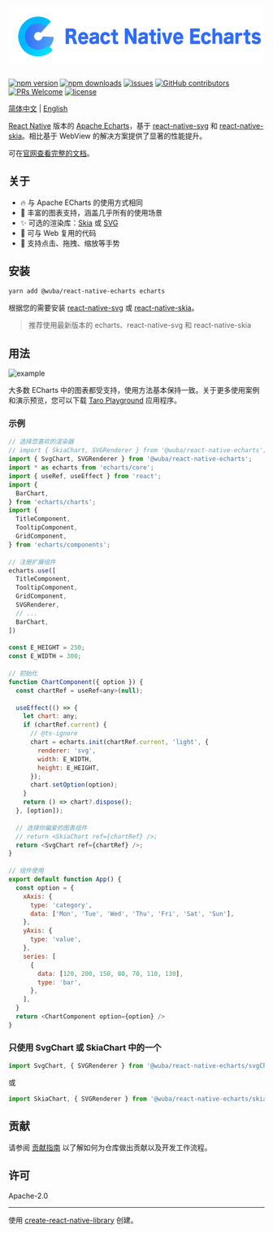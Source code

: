 [![](./logo.svg)](https://wuba.github.io/react-native-echarts/)
=

[![npm version](https://img.shields.io/npm/v/@wuba/react-native-echarts.svg?style=flat)](https://www.npmjs.com/package/@wuba/react-native-echarts)
[![npm downloads](https://img.shields.io/npm/dm/@wuba/react-native-echarts)](https://www.npmjs.com/package/@wuba/react-native-echarts)
[![issues](https://img.shields.io/github/issues/wuba/react-native-echarts.svg?style=flat)](https://github.com/wuba/react-native-echarts/issues)
[![GitHub contributors](https://img.shields.io/github/contributors/wuba/react-native-echarts.svg?style=flat)](https://github.com/wuba/react-native-echarts/graphs/contributors)
[![PRs Welcome](https://img.shields.io/badge/PRs-welcome-brightgreen.svg)](https://github.com/wuba/react-native-echarts/pulls)
[![license](https://img.shields.io/github/license/wuba/react-native-echarts.svg?style=flat)](https://github.com/wuba/react-native-echarts/blob/main/LICENSE)

[简体中文](./README_CN.md) | [English](./README.md)

[React Native](https://reactnative.dev/) 版本的 [Apache Echarts](https://github.com/apache/echarts)，基于 [react-native-svg](https://github.com/software-mansion/react-native-svg) 和 [react-native-skia](https://github.com/shopify/react-native-skia)。相比基于 WebView 的解决方案提供了显著的性能提升。

可在[官网查看完整的文档](https://wuba.github.io/react-native-echarts/zh-Hans/)。

## 关于

* 🔥 与 Apache ECharts 的使用方式相同
* 🎨 丰富的图表支持，涵盖几乎所有的使用场景
* ✨ 可选的渲染库：[Skia](https://github.com/shopify/react-native-skia) 或 [SVG](https://github.com/software-mansion/react-native-svg)
* 🚀 可与 Web 复用的代码
* 📱 支持点击、拖拽、缩放等手势

## 安装

```sh
yarn add @wuba/react-native-echarts echarts
```

根据您的需要安装 [react-native-svg](https://github.com/software-mansion/react-native-svg#installation) 或 [react-native-skia](https://shopify.github.io/react-native-skia/docs/getting-started/installation/)。

> 推荐使用最新版本的 echarts、react-native-svg 和 react-native-skia

## 用法

![example](https://raw.githubusercontent.com/wuba/react-native-echarts/main/screenshots/example.jpg)

大多数 ECharts 中的图表都受支持，使用方法基本保持一致。关于更多使用案例和演示预览，您可以下载 [Taro Playground](https://github.com/wuba/taro-playground) 应用程序。

### 示例
```js
// 选择您喜欢的渲染器
// import { SkiaChart, SVGRenderer } from '@wuba/react-native-echarts';
import { SvgChart, SVGRenderer } from '@wuba/react-native-echarts';
import * as echarts from 'echarts/core';
import { useRef, useEffect } from 'react';
import {
  BarChart,
} from 'echarts/charts';
import {
  TitleComponent,
  TooltipComponent,
  GridComponent,
} from 'echarts/components';

// 注册扩展组件
echarts.use([
  TitleComponent,
  TooltipComponent,
  GridComponent,
  SVGRenderer,
  // ...
  BarChart,
])

const E_HEIGHT = 250;
const E_WIDTH = 300;

// 初始化
function ChartComponent({ option }) {
  const chartRef = useRef<any>(null);

  useEffect(() => {
    let chart: any;
    if (chartRef.current) {
      // @ts-ignore
      chart = echarts.init(chartRef.current, 'light', {
        renderer: 'svg',
        width: E_WIDTH,
        height: E_HEIGHT,
      });
      chart.setOption(option);
    }
    return () => chart?.dispose();
  }, [option]);

  // 选择你偏爱的图表组件
  // return <SkiaChart ref={chartRef} />;
  return <SvgChart ref={chartRef} />;
}

// 组件使用
export default function App() {
  const option = {
    xAxis: {
      type: 'category',
      data: ['Mon', 'Tue', 'Wed', 'Thu', 'Fri', 'Sat', 'Sun'],
    },
    yAxis: {
      type: 'value',
    },
    series: [
      {
        data: [120, 200, 150, 80, 70, 110, 130],
        type: 'bar',
      },
    ],
  }
  return <ChartComponent option={option} />
}
```

### 只使用 SvgChart 或 SkiaChart 中的一个
```js
import SvgChart, { SVGRenderer } from '@wuba/react-native-echarts/svgChart';
```
或
```js
import SkiaChart, { SVGRenderer } from '@wuba/react-native-echarts/skiaChart';
```

## 贡献

请参阅 [贡献指南](CONTRIBUTING.md) 以了解如何为仓库做出贡献以及开发工作流程。

## 许可

Apache-2.0

---

使用 [create-react-native-library](https://github.com/callstack/react-native-builder-bob) 创建。
